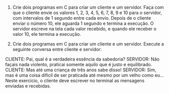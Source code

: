 1. Crie dois programas em C para criar um cliente e um servidor. Faça com que o cliente envie os valores 1, 2, 3, 4, 5, 6, 7, 8, 9 e 10 para o servidor, com intervalos de 1 segundo entre cada envio. Depois de o cliente enviar o número 10, ele aguarda 1 segundo e termina a execução. O servidor escreve na tela cada valor recebido, e quando ele receber o valor 10, ele termina a execução.

2. Crie dois programas em C para criar um cliente e um servidor. Execute a seguinte conversa entre cliente e servidor:

CLIENTE: Pai, qual é a verdadeira essência da sabedoria?
SERVIDOR: Não façais nada violento, praticai somente aquilo que é justo e equilibrado.
CLIENTE: Mas até uma criança de três anos sabe disso!
SERVIDOR: Sim, mas é uma coisa difícil de ser praticada até mesmo por um velho como eu...
Neste exercício, o cliente deve escrever no terminal as mensagens enviadas e recebidas.
